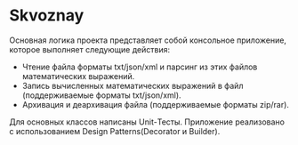 # Skvoznay
Основная логика проекта представляет собой консольное приложение, которое выполняет следующие действия:
* Чтение файла форматы txt/json/xml и парсинг из этих файлов математических выражений.
* Запись вычисленных математических выражений в файл (поддерживаемые форматы txt/json/xml).
* Архивация и деархивация файла (поддерживаемые форматы zip/rar).

Для основных классов написаны Unit-Тесты.
Приложение реализовано с использованием Design Patterns(Decorator и Builder).
